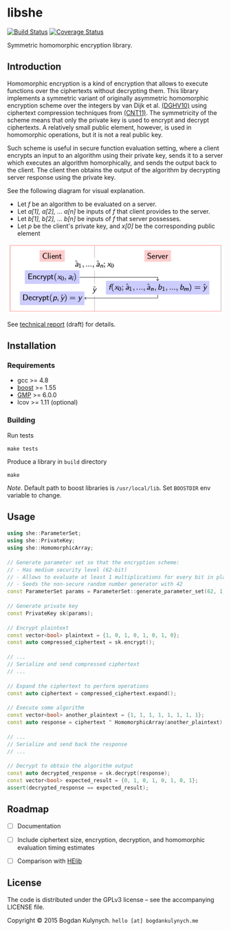 # libshe

[![Build Status](https://travis-ci.org/bogdan-kulynych/libshe.svg?branch=master)](https://travis-ci.org/bogdan-kulynych/libshe) [![Coverage Status](https://coveralls.io/repos/bogdan-kulynych/libshe/badge.svg?branch=master)](https://coveralls.io/r/bogdan-kulynych/libshe?branch=master)

Symmetric homomorphic encryption library.


## Introduction

Homomorphic encryption is a kind of encryption that allows to execute functions over the ciphertexts without decrypting them. This library implements a symmetric variant of originally asymmetric homomorphic encryption scheme over the integers by van Dijk et al. [(DGHV10)][DGHV10] using ciphertext compression techniques from [(CNT11)][CNT11]. The symmetricity of the scheme means that only the private key is used to encrypt and decrypt ciphertexts. A relatively small public element, however, is used in homomorphic operations, but it is not a real public key.

Such scheme is useful in secure function evaluation setting, where a client encrypts an input to an algorithm using their private key, sends it to a server which executes an algorithm homorphically, and sends the output back to the client. The client then obtains the output of the algorithm by decrypting server response using the private key.

See the following diagram for visual explanation.

- Let _f_ be an algorithm to be evaluated on a server.
- Let _a[1], a[2], ... a[n]_ be inputs of _f_ that client provides to the server.
- Let _b[1], b[2], ... b[n]_ be inputs of _f_ that server possesses.
- Let _p_ be the client's private key, and _x[0]_ be the corresponding public element

![SFE](misc/sfe.png)

See [technical report][Kul15] (draft) for details.


## Installation

### Requirements

- gcc >= 4.8
- [boost](http://www.boost.org/) >= 1.55
- [GMP](https://gmplib.org/) >= 6.0.0
- lcov >= 1.11 (optional)

### Building

Run tests

```
make tests
```

Produce a library in `build` directory

```
make
```

_Note_. Default path to boost libraries is `/usr/local/lib`. Set `BOOSTDIR` env variable to change.


## Usage

```cpp
using she::ParameterSet;
using she::PrivateKey;
using she::HomomorphicArray;

// Generate parameter set so that the encryption scheme:
// - Has medium security level (62-bit)
// - Allows to evaluate at least 1 multiplications for every bit in plaintext
// - Seeds the non-secure random number generator with 42
const ParameterSet params = ParameterSet::generate_parameter_set(62, 1, 42);

// Generate private key
const PrivateKey sk(params);

// Encrypt plaintext
const vector<bool> plaintext = {1, 0, 1, 0, 1, 0, 1, 0};
const auto compressed_ciphertext = sk.encrypt();

// ...
// Serialize and send compressed ciphertext
// ...

// Expand the ciphertext to perform operations
const auto ciphertext = compressed_ciphertext.expand();

// Execute some algorithm
const vector<bool> another_plaintext = {1, 1, 1, 1, 1, 1, 1, 1};
const auto response = ciphertext ^ HomomorphicArray(another_plaintext);

// ...
// Serialize and send back the response
// ...

// Decrypt to obtain the algorithm output
const auto decrypted_response = sk.decrypt(response);
const vector<bool> expected_result = {0, 1, 0, 1, 0, 1, 0, 1};
assert(decrypted_response == expected_result);

```

## Roadmap

- [ ] Documentation
- [ ] Include ciphertext size, encryption, decryption, and homomorphic evaluation timing estimates
- [ ] Comparison with [HElib](https://github.com/shaih/HElib)


## License

The code is distributed under the GPLv3 license – see the accompanying LICENSE file.

Copyright © 2015 Bogdan Kulynych. `hello [at] bogdankulynych.me`



[DGHV10]: http://eprint.iacr.org/2009/616.pdf
[CNT11]: http://eprint.iacr.org/2011/440.pdf
[Kul15]: http://bogdankulynych.me/papers/vdghv.pdf